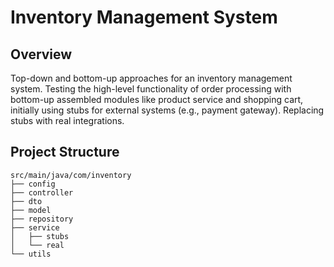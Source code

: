 # Inventory Management System

## Overview
Top-down and bottom-up approaches for an inventory management system. 
Testing the high-level functionality of order processing with bottom-up assembled modules like 
product service and shopping cart, initially using stubs for external systems (e.g., payment gateway). 
Replacing stubs with real integrations.


## Project Structure

```plaintext
src/main/java/com/inventory
├── config
├── controller
├── dto
├── model
├── repository
├── service
│   ├── stubs
│   └── real
└── utils